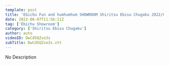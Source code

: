 ```yaml
---
template: post
title: 'Ebichu Fun and humhumhum SHOWROOM Shiritsu Ebisu Chugaku 2022/06/07'
date: 2022-06-07T11:56:11Z
tag: ['Ebichu Showroom']
category: ['Shiritsu Ebisu Chugaku']
author: auto 
videoID: DwCd5QZvo3s
subTitle: DwCd5QZvo3s.vtt
---
```

No Description